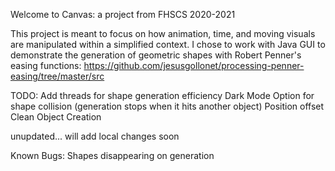 Welcome to Canvas: a project from FHSCS 2020-2021

This project is meant to focus on how animation, time, and moving visuals are manipulated within a simplified context.
I chose to work with Java GUI to demonstrate the generation of geometric shapes with Robert Penner's easing functions: https://github.com/jesusgollonet/processing-penner-easing/tree/master/src

TODO: 
Add threads for shape generation efficiency
Dark Mode
Option for shape collision (generation stops when it hits another object)
Position offset
Clean Object Creation

unupdated... will add local changes soon 
 
Known Bugs:
Shapes disappearing on generation
